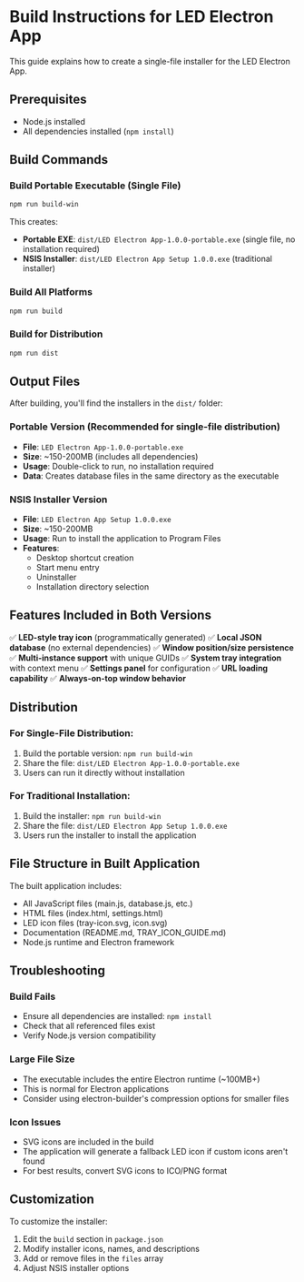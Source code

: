 # Build Instructions for LED Electron App

This guide explains how to create a single-file installer for the LED Electron App.

## Prerequisites

- Node.js installed
- All dependencies installed (`npm install`)

## Build Commands

### Build Portable Executable (Single File)
```bash
npm run build-win
```

This creates:
- **Portable EXE**: `dist/LED Electron App-1.0.0-portable.exe` (single file, no installation required)
- **NSIS Installer**: `dist/LED Electron App Setup 1.0.0.exe` (traditional installer)

### Build All Platforms
```bash
npm run build
```

### Build for Distribution
```bash
npm run dist
```

## Output Files

After building, you'll find the installers in the `dist/` folder:

### Portable Version (Recommended for single-file distribution)
- **File**: `LED Electron App-1.0.0-portable.exe`
- **Size**: ~150-200MB (includes all dependencies)
- **Usage**: Double-click to run, no installation required
- **Data**: Creates database files in the same directory as the executable

### NSIS Installer Version
- **File**: `LED Electron App Setup 1.0.0.exe`
- **Size**: ~150-200MB
- **Usage**: Run to install the application to Program Files
- **Features**: 
  - Desktop shortcut creation
  - Start menu entry
  - Uninstaller
  - Installation directory selection

## Features Included in Both Versions

✅ **LED-style tray icon** (programmatically generated)
✅ **Local JSON database** (no external dependencies)
✅ **Window position/size persistence**
✅ **Multi-instance support** with unique GUIDs
✅ **System tray integration** with context menu
✅ **Settings panel** for configuration
✅ **URL loading capability**
✅ **Always-on-top window behavior**

## Distribution

### For Single-File Distribution:
1. Build the portable version: `npm run build-win`
2. Share the file: `dist/LED Electron App-1.0.0-portable.exe`
3. Users can run it directly without installation

### For Traditional Installation:
1. Build the installer: `npm run build-win`
2. Share the file: `dist/LED Electron App Setup 1.0.0.exe`
3. Users run the installer to install the application

## File Structure in Built Application

The built application includes:
- All JavaScript files (main.js, database.js, etc.)
- HTML files (index.html, settings.html)
- LED icon files (tray-icon.svg, icon.svg)
- Documentation (README.md, TRAY_ICON_GUIDE.md)
- Node.js runtime and Electron framework

## Troubleshooting

### Build Fails
- Ensure all dependencies are installed: `npm install`
- Check that all referenced files exist
- Verify Node.js version compatibility

### Large File Size
- The executable includes the entire Electron runtime (~100MB+)
- This is normal for Electron applications
- Consider using electron-builder's compression options for smaller files

### Icon Issues
- SVG icons are included in the build
- The application will generate a fallback LED icon if custom icons aren't found
- For best results, convert SVG icons to ICO/PNG format

## Customization

To customize the installer:
1. Edit the `build` section in `package.json`
2. Modify installer icons, names, and descriptions
3. Add or remove files in the `files` array
4. Adjust NSIS installer options
